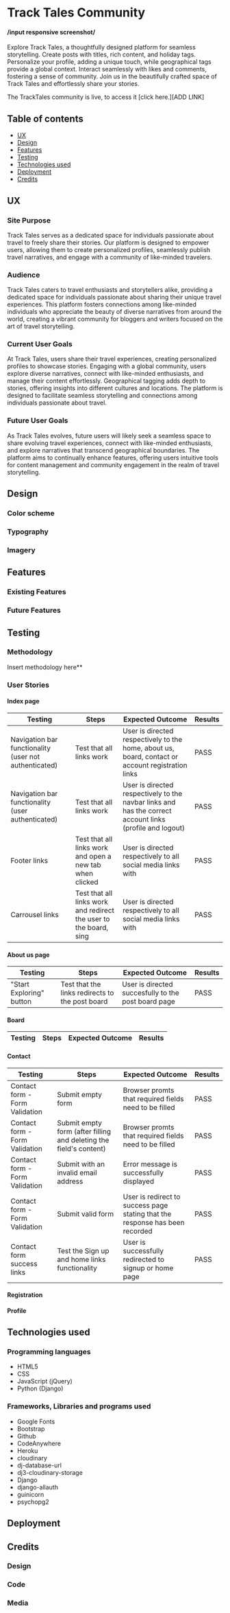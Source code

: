 # Track Tales Community

#### /input responsive screenshot/

Explore Track Tales, a thoughtfully designed platform for seamless storytelling. Create posts with titles, rich content, and holiday tags. Personalize your profile, adding a unique touch, while geographical tags provide a global context. Interact seamlessly with likes and comments, fostering a sense of community. Join us in the beautifully crafted space of Track Tales and effortlessly share your stories.

The TrackTales community is live, to access it [click here.][ADD LINK]

## Table of contents

+ [UX](#ux)
+ [Design](#design)
+ [Features](#features)
+ [Testing](#testing)
+ [Technologies used](#technologies-used)
+ [Deployment](#deployment)
+ [Credits](#credits)

## UX

### Site Purpose
Track Tales serves as a dedicated space for individuals passionate about travel to freely share their stories. Our platform is designed to empower users, allowing them to create personalized profiles, seamlessly publish travel narratives, and engage with a community of like-minded travelers.

### Audience

Track Tales caters to travel enthusiasts and storytellers alike, providing a dedicated space for individuals passionate about sharing their unique travel experiences. This platform fosters connections among like-minded individuals who appreciate the beauty of diverse narratives from around the world, creating a vibrant community for bloggers and writers focused on the art of travel storytelling.

### Current User Goals
At Track Tales, users share their travel experiences, creating personalized profiles to showcase stories. Engaging with a global community, users explore diverse narratives, connect with like-minded enthusiasts, and manage their content effortlessly. Geographical tagging adds depth to stories, offering insights into different cultures and locations. The platform is designed to facilitate seamless storytelling and connections among individuals passionate about travel.

### Future User Goals
As Track Tales evolves, future users will likely seek a seamless space to share evolving travel experiences, connect with like-minded enthusiasts, and explore narratives that transcend geographical boundaries. The platform aims to continually enhance features, offering users intuitive tools for content management and community engagement in the realm of travel storytelling.

## Design

### Color scheme

### Typography

### Imagery

## Features

### Existing Features

### Future Features

## Testing

### Methodology 

Insert methodology here**

### User Stories 

#### Index page

| Testing  | Steps | Expected Outcome | Results |  
| - | - | - | - |
| Navigation bar functionality (user not authenticated) | Test that all links work | User is directed respectively to the home, about us, board, contact or account registration links | PASS |
| Navigation bar functionality (user authenticated) | Test that all links work | User is directed respectively to the navbar links and has the correct account links (profile and logout) | PASS |
| Footer links | Test that all links work and open a new tab when clicked | User is directed respectively to all social media links with  | PASS |
| Carrousel links | Test that all links work and redirect the user to the board, sing | User is directed respectively to all social media links with  | PASS |

#### About us page

| Testing  | Steps | Expected Outcome | Results |  
| - | - | - | - |
| "Start Exploring" button | Test that the links redirects to the post board | User is directed succesfully to the post board page | PASS |

#### Board
| Testing  | Steps | Expected Outcome | Results |  
| - | - | - | - |

#### Contact 

| Testing  | Steps | Expected Outcome | Results |  
| - | - | - | - |
| Contact form - Form Validation | Submit empty form | Browser promts that required fields need to be filled | PASS |
| Contact form - Form Validation | Submit empty form (after filling and deleting the field's content) | Browser promts that required fields need to be filled | PASS |
| Contact form - Form Validation | Submit with an invalid email address | Error message is successfully displayed | PASS |
| Contact form - Form Validation | Submit valid form | User is redirect to success page stating that the response has been recorded | PASS |
| Contact form success links | Test the Sign up and home links functionality | User is successfully redirected to signup or home page | PASS |

#### Registration 

#### Profile


## Technologies used

### Programming languages

- HTML5
- CSS
- JavaScript (jQuery)
- Python (Django)

### Frameworks, Libraries and programs used

- Google Fonts 
- Bootstrap
- Github
- CodeAnywhere
- Heroku
- cloudinary
- dj-database-url
- dj3-cloudinary-storage
- Django
- django-allauth
- guinicorn
- psychopg2


## Deployment

## Credits

### Design

### Code

### Media
